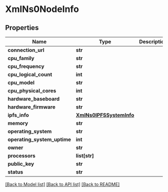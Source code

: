 # XmlNs0NodeInfo


## Properties
Name | Type | Description | Notes
------------ | ------------- | ------------- | -------------
**connection_url** | **str** |  | [optional] 
**cpu_family** | **str** |  | [optional] 
**cpu_frequency** | **str** |  | [optional] 
**cpu_logical_count** | **int** |  | [optional] 
**cpu_model** | **str** |  | [optional] 
**cpu_physical_cores** | **int** |  | [optional] 
**hardware_baseboard** | **str** |  | [optional] 
**hardware_firmware** | **str** |  | [optional] 
**ipfs_info** | [**XmlNs0IPFSSystemInfo**](XmlNs0IPFSSystemInfo.md) |  | [optional] 
**memory** | **str** |  | [optional] 
**operating_system** | **str** |  | [optional] 
**operating_system_uptime** | **int** |  | [optional] 
**owner** | **str** |  | [optional] 
**processors** | **list[str]** |  | [optional] 
**public_key** | **str** |  | [optional] 
**status** | **str** |  | [optional] 

[[Back to Model list]](../README.md#documentation-for-models) [[Back to API list]](../README.md#documentation-for-api-endpoints) [[Back to README]](../README.md)


